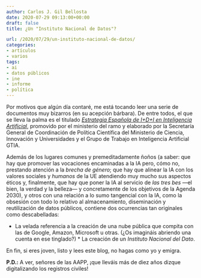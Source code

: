```yaml
---
author: Carlos J. Gil Bellosta
date: 2020-07-29 09:13:00+00:00
draft: false
title: ¿Un "Instituto Nacional de Datos"?

url: /2020/07/29/un-instituto-nacional-de-datos/
categories:
- artículos
- varios
tags:
- ai
- datos públicos
- ine
- informe
- política
---
```





Por  motivos que algún día contaré, me está tocando leer una serie de documentos muy bizarros (en su acepción bárbara). De entre todos, el que se lleva la palma es el titulado _[Estrategia Española de I+D+I en Inteligencia Artificial](https://www.ciencia.gob.es/stfls/MICINN/Ciencia/Ficheros/Estrategia_Inteligencia_Artificial_IDI.pdf)_, promovido por el ministerio del ramo y elaborado por la Secretaría General de Coordinación de Política Científica del Ministerio de Ciencia, Innovación y Universidades y el Grupo de Trabajo en Inteligencia Artificial GTIA.







Además de los lugares comunes y premeditadamente ñoños (a saber: que hay que promover las vocaciones encaminadas a la IA pero, cómo no, prestando atención a la _brecha de género_; que hay que alinear la IA con los valores sociales y _humanos_ de la UE atendiendo muy mucho sus aspectos éticos y, finalmente, que hay que poner la IA al servicio de _las tres bes_ —el bien, la verdad y la belleza— y concretamente de los objetivos de la Agenda 2030), y otros con una relación a lo sumo tangencial con la IA, como la obsesión con todo lo relativo al almacenamiento, diseminación y reutilización de datos públicos, contiene dos ocurrencias tan originales como descabelladas:





  * La velada referencia a la creación de una nube pública que compita con las de Google, Amazon, Microsoft u otras. (¿Os imagináis abriendo una cuenta en ese tinglado?)  * La creación de un _Instituto Nacional del Dato_.





En fin, si eres joven, listo y lees este blog, no hagas como yo y emigra.







**P.D.:** A ver, señores de las AAPP, ¡que lleváis más de diez años dizque digitalizando los registros civiles!









